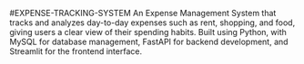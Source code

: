 #EXPENSE-TRACKING-SYSTEM
An Expense Management System that tracks and analyzes day-to-day expenses such as rent, shopping, and food, giving users a clear view of their spending habits. Built using Python, with MySQL for database management, FastAPI for backend development, and Streamlit for the frontend interface.
